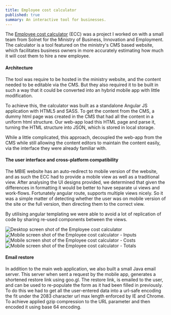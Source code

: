 ```yaml
---
title: Employee cost calculator
published: true
summary: An interactive tool for businesses.
---
```


<p>
  The <a href="http://www.business.govt.nz/employeecostcalculator/" target="_blank">Employee cost calculator</a>
  (ECC) was a project I worked on with a small team from Solnet for the Ministry of Business, Innovation and Employment.
  The calculator is a tool featured on the ministry's CMS based website,
  which facilitates business owners in more accurately estimating how much it will cost them to hire a new employee.
</p>
<h4 class="post-subtitle">Architecture</h4>
<p>
  The tool was require to be hosted in the ministry website, and the content needed to be editable via the CMS.
  But they also required it to be built in such a way that it could be converted into an hybrid mobile app with little
  modification.
</p>
<p>
  To achieve this, the calculator was built as a standalone Angular JS application with HTML5 and SASS.
  To get the content from the CMS, a dummy html page was created in the CMS that had all the content in a uniform html
  structure.
  Our web-app load this HTML page and parse it, turning the HTML structure into JSON, which is stored in local storage.
</p>
<p>
  While a little complicated, this approach, decoupled the web-app from the CMS while still allowing the content editors
  to maintain the content easily,
  via the interface they were already familiar with.
</p>
<h4 class="post-subtitle">The user interface and cross-platform compatibility</h4>
<p>
  The MBIE website has an auto-redirect to mobile version of the website, and as such the ECC had to provide a mobile
  view as well as a traditional view.
  After analysing the UI designs provided, we determined that given the differences in formatting it would be better to
  have separate ui views and work-flows.
  Fortunately angular route, supports multiple views nicely.
  So it was a simple matter of detecting whether the user was on mobile version of the site or the full version, then
  directing them to the correct view.
</p>
<p>
  By utilising angular templating we were able to avoid a lot of replication of code by sharing re-used components
  between the views.
</p>
<jc-gallery>
<jc-mockup type="desktop">
  <img title="Desktop screen shot of the Employee cost calculator" src="/work-media/ECC-Desktop.png">
</jc-mockup><jc-mockup type="mobile">
  <img title="Mobile screen shot of the Employee cost calculator - Inputs" src="/work-media/ECC-Mobile.png">
</jc-mockup><jc-mockup type="mobile">
  <img title="Mobile screen shot of the Employee cost calculator - Costs" src="/work-media/ECC-Mobile-1.png">
</jc-mockup><jc-mockup type="mobile">
  <img title="Mobile screen shot of the Employee cost calculator - Totals" src="/work-media/ECC-Mobile-2.png">
</jc-mockup>
</jc-gallery>

<h4 class="post-subtitle">Email restore</h4>
<p>
  In addition to the main web application, we also built a small Java email server.
  This server when sent a request by the mobile app, generates a shortened restore link using goo.gl.
  The restore link, is emailed to the user, and can be used to re-populate the form as it had been filled in previously.
  To do this we had to get all the user-entered data into a url-safe encoding the fit under the 2083 character url max
  length enforced by IE and Chrome.
  To achieve applied gzip compression to the URL parameter and then encoded it using base 64 encoding.
</p>
